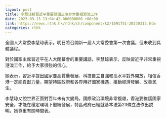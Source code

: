 ```yaml
---
layout: post
title: 李慧琼稱習近平重要講話反映非常重視港澳工作
date: 2023-03-13 13:04:42.000000000 +08:00
link: https://news.rthk.hk/rthk/ch/component/k2/1691751-20230313.htm
categories: rthk
---
```


全國人大常委李慧琼表示，明日將召開新一屆人大常委會第一次會議，但未收到具體議程。

對於國家主席習近平在人大閉幕會的重要講話，李慧琼表示，反映習近平非常重視港澳工作，給予大家很強的信心。

她表示，習近平提出國家要高質量發展、科技自立自強和高水平對外開放，相信香港一定能貢獻力量，期望特區政府和各界用好國家機遇，推動經濟發展、改善民生。

李慧琼又說世界正面對百年未有大變局，國際政治環境非常複雜，香港要維護國家安全，才能在穩定環境下繼續發展，特區政府已經就基本法第23條立法作出説明，她尊重有關時間表。
